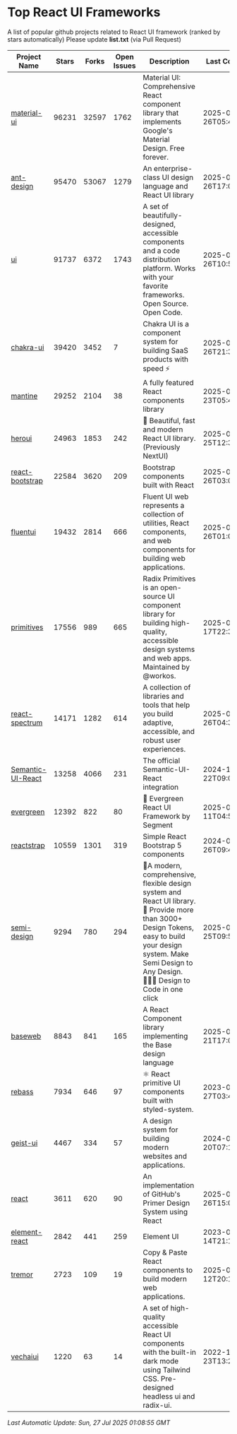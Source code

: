 # Top React UI Frameworks

A list of popular github projects related to React UI framework (ranked by stars automatically)
Please update **list.txt** (via Pull Request)

| Project Name | Stars | Forks | Open Issues | Description | Last Commit |
| ------------ | ----- | ----- | ----------- | ----------- | ----------- |
| [material-ui](https://github.com/mui/material-ui) |96231|32597|1762|Material UI: Comprehensive React component library that implements Google&#39;s Material Design. Free forever.|2025-07-26T05:45:33Z|
| [ant-design](https://github.com/ant-design/ant-design) |95470|53067|1279|An enterprise-class UI design language and React UI library|2025-07-26T17:08:33Z|
| [ui](https://github.com/shadcn-ui/ui) |91737|6372|1743|A set of beautifully-designed, accessible components and a code distribution platform. Works with your favorite frameworks. Open Source. Open Code.|2025-07-26T10:56:57Z|
| [chakra-ui](https://github.com/chakra-ui/chakra-ui) |39420|3452|7|Chakra UI is a component system for building SaaS products with speed ⚡️|2025-07-26T21:37:16Z|
| [mantine](https://github.com/mantinedev/mantine) |29252|2104|38|A fully featured React components library|2025-07-23T05:43:56Z|
| [heroui](https://github.com/heroui-inc/heroui) |24963|1853|242|🚀 Beautiful, fast and modern React UI library. (Previously NextUI)|2025-07-25T12:38:08Z|
| [react-bootstrap](https://github.com/react-bootstrap/react-bootstrap) |22584|3620|209|Bootstrap components built with React|2025-07-26T03:03:22Z|
| [fluentui](https://github.com/microsoft/fluentui) |19432|2814|666|Fluent UI web represents a collection of utilities, React components, and web components for building web applications.|2025-07-26T01:08:23Z|
| [primitives](https://github.com/radix-ui/primitives) |17556|989|665|Radix Primitives is an open-source UI component library for building high-quality, accessible design systems and web apps. Maintained by @workos.|2025-07-17T22:34:05Z|
| [react-spectrum](https://github.com/adobe/react-spectrum) |14171|1282|614|A collection of libraries and tools that help you build adaptive, accessible, and robust user experiences.|2025-07-26T04:31:20Z|
| [Semantic-UI-React](https://github.com/Semantic-Org/Semantic-UI-React) |13258|4066|231|The official Semantic-UI-React integration|2024-11-22T09:09:59Z|
| [evergreen](https://github.com/segmentio/evergreen) |12392|822|80|🌲 Evergreen React UI Framework by Segment|2025-06-11T04:53:19Z|
| [reactstrap](https://github.com/reactstrap/reactstrap) |10559|1301|319|Simple React Bootstrap 5 components|2024-09-26T09:40:49Z|
| [semi-design](https://github.com/DouyinFE/semi-design) |9294|780|294|🚀A modern, comprehensive, flexible design system and React UI library. 🎨 Provide more than 3000+ Design Tokens, easy to build your design system. Make Semi Design to Any Design.  🧑🏻‍💻 Design to Code in one click |2025-07-25T09:53:36Z|
| [baseweb](https://github.com/uber/baseweb) |8843|841|165|A React Component library implementing the Base design language|2025-04-21T17:02:32Z|
| [rebass](https://github.com/rebassjs/rebass) |7934|646|97|:atom_symbol: React primitive UI components built with styled-system.|2023-07-27T03:42:53Z|
| [geist-ui](https://github.com/geist-org/geist-ui) |4467|334|57|A design system for building modern websites and applications.|2024-07-20T07:18:46Z|
| [react](https://github.com/primer/react) |3611|620|90|An implementation of GitHub&#39;s Primer Design System using React|2025-07-26T15:05:02Z|
| [element-react](https://github.com/ElemeFE/element-react) |2842|441|259|Element UI|2023-01-14T21:13:08Z|
| [tremor](https://github.com/tremorlabs/tremor) |2723|109|19|Copy &amp; Paste React components to build modern web applications. |2025-04-12T20:15:29Z|
| [vechaiui](https://github.com/vechai/vechaiui) |1220|63|14|A set of high-quality accessible React UI components with the built-in dark mode using Tailwind CSS. Pre-designed headless ui and radix-ui.|2022-12-23T13:29:41Z|

*Last Automatic Update: Sun, 27 Jul 2025 01:08:55 GMT*